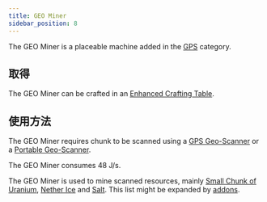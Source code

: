 ```yaml
---
title: GEO Miner
sidebar_position: 8
---
```


The GEO Miner is a placeable machine added in the [GPS](GPS.md) category.

## 取得

The GEO Miner can be crafted in an [Enhanced Crafting Table](../Basic-Machines/Enhanced-Crafting-Table.md).

## 使用方法

The GEO Miner requires chunk to be scanned using a [GPS Geo-Scanner](GPS-Geo-Scanner.md) or a [Portable Geo-Scanner](Portable-Geo-Scanner.md).

The GEO Miner consumes 48 J/s.

The GEO Miner is used to mine scanned resources, mainly [Small Chunk of Uranium](../Resources/Radiation/Uranium.md), [Nether Ice](../Resources/Radiation/Nether-Ice.md) and [Salt](../Miscellaneous-Items/Miscellaneous-Items.md). This list might be expanded by [addons](../Other-Plugins/Addons.md).
